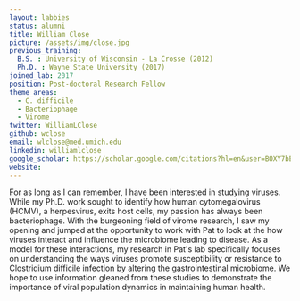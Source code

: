 ```yaml
---
layout: labbies
status: alumni
title: William Close
picture: /assets/img/close.jpg
previous_training:
  B.S. : University of Wisconsin - La Crosse (2012)
  Ph.D. : Wayne State University (2017)
joined_lab: 2017
position: Post-doctoral Research Fellow
theme_areas:
  - C. difficile
  - Bacteriophage
  - Virome
twitter: WilliamLClose
github: wclose
email: wlclose@med.umich.edu
linkedin: williamlclose
google_scholar: https://scholar.google.com/citations?hl=en&user=BOXY7bEAAAAJ
website:
---
```

For as long as I can remember, I have been interested in studying viruses. While my Ph.D. work sought to identify how human cytomegalovirus (HCMV), a herpesvirus, exits host cells, my passion has always been bacteriophage.  With the burgeoning field of virome research, I saw my opening and jumped at the opportunity to work with Pat to look at the how viruses interact and influence the microbiome leading to disease. As a model for these interactions, my research in Pat's lab specifically focuses on understanding the ways viruses promote susceptibility or resistance to Clostridium difficile infection by altering the gastrointestinal microbiome. We hope to use information gleaned from these studies to demonstrate the importance of viral population dynamics in maintaining human health.
